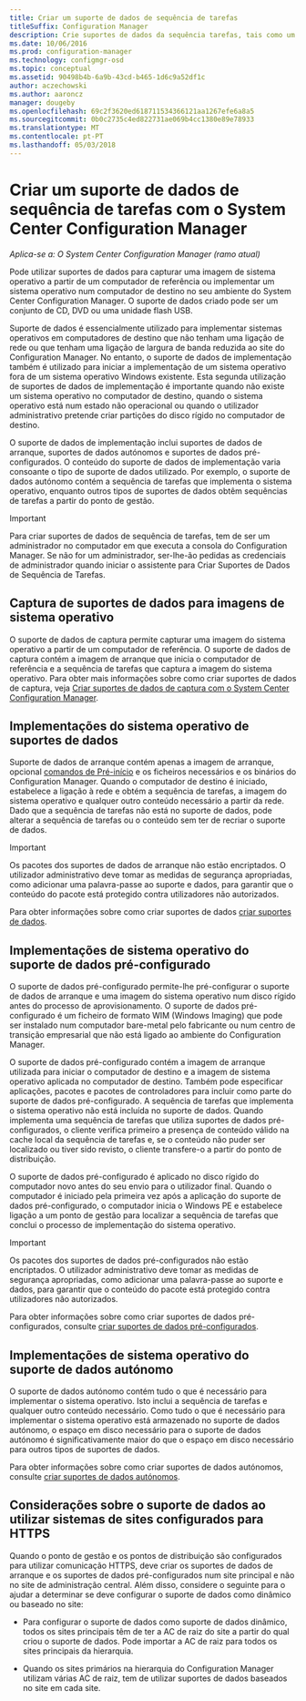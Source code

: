 ```yaml
---
title: Criar um suporte de dados de sequência de tarefas
titleSuffix: Configuration Manager
description: Crie suportes de dados da sequência tarefas, tais como um CD, para implementar um sistema operativo num computador de destino no seu ambiente do Configuration Manager.
ms.date: 10/06/2016
ms.prod: configuration-manager
ms.technology: configmgr-osd
ms.topic: conceptual
ms.assetid: 90498b4b-6a9b-43cd-b465-1d6c9a52df1c
author: aczechowski
ms.author: aaroncz
manager: dougeby
ms.openlocfilehash: 69c2f3620ed618711534366121aa1267efe6a8a5
ms.sourcegitcommit: 0b0c2735c4ed822731ae069b4cc1380e89e78933
ms.translationtype: MT
ms.contentlocale: pt-PT
ms.lasthandoff: 05/03/2018
---
```

# <a name="create-task-sequence-media-with-system-center-configuration-manager"></a>Criar um suporte de dados de sequência de tarefas com o System Center Configuration Manager

*Aplica-se a: O System Center Configuration Manager (ramo atual)*

Pode utilizar suportes de dados para capturar uma imagem de sistema operativo a partir de um computador de referência ou implementar um sistema operativo num computador de destino no seu ambiente do System Center Configuration Manager. O suporte de dados criado pode ser um conjunto de CD, DVD ou uma unidade flash USB.  

 Suporte de dados é essencialmente utilizado para implementar sistemas operativos em computadores de destino que não tenham uma ligação de rede ou que tenham uma ligação de largura de banda reduzida ao site do Configuration Manager. No entanto, o suporte de dados de implementação também é utilizado para iniciar a implementação de um sistema operativo fora de um sistema operativo Windows existente. Esta segunda utilização de suportes de dados de implementação é importante quando não existe um sistema operativo no computador de destino, quando o sistema operativo está num estado não operacional ou quando o utilizador administrativo pretende criar partições do disco rígido no computador de destino.  

 O suporte de dados de implementação inclui suportes de dados de arranque, suportes de dados autónomos e suportes de dados pré-configurados. O conteúdo do suporte de dados de implementação varia consoante o tipo de suporte de dados utilizado. Por exemplo, o suporte de dados autónomo contém a sequência de tarefas que implementa o sistema operativo, enquanto outros tipos de suportes de dados obtêm sequências de tarefas a partir do ponto de gestão.  

> [!IMPORTANT]  
>  Para criar suportes de dados de sequência de tarefas, tem de ser um administrador no computador em que executa a consola do Configuration Manager. Se não for um administrador, ser-lhe-ão pedidas as credenciais de administrador quando iniciar o assistente para Criar Suportes de Dados de Sequência de Tarefas.  

##  <a name="BKMK_PlanCaptureMedia"></a> Captura de suportes de dados para imagens de sistema operativo  
 O suporte de dados de captura permite capturar uma imagem do sistema operativo a partir de um computador de referência. O suporte de dados de captura contém a imagem de arranque que inicia o computador de referência e a sequência de tarefas que captura a imagem do sistema operativo. Para obter mais informações sobre como criar suportes de dados de captura, veja [Criar suportes de dados de captura com o System Center Configuration Manager](create-capture-media.md).  

##  <a name="BKMK_PlanBootableMedia"></a> Implementações do sistema operativo de suportes de dados  
 Suporte de dados de arranque contém apenas a imagem de arranque, opcional [comandos de Pré-início](../understand/prestart-commands-for-task-sequence-media.md) e os ficheiros necessários e os binários do Configuration Manager. Quando o computador de destino é iniciado, estabelece a ligação à rede e obtém a sequência de tarefas, a imagem do sistema operativo e qualquer outro conteúdo necessário a partir da rede. Dado que a sequência de tarefas não está no suporte de dados, pode alterar a sequência de tarefas ou o conteúdo sem ter de recriar o suporte de dados.  

> [!IMPORTANT]  
>  Os pacotes dos suportes de dados de arranque não estão encriptados. O utilizador administrativo deve tomar as medidas de segurança apropriadas, como adicionar uma palavra-passe ao suporte e dados, para garantir que o conteúdo do pacote está protegido contra utilizadores não autorizados.  

 Para obter informações sobre como criar suportes de dados [criar suportes de dados](create-bootable-media.md).  

##  <a name="BKMK_PlanPrestagedMedia"></a> Implementações de sistema operativo do suporte de dados pré-configurado  
 O suporte de dados pré-configurado permite-lhe pré-configurar o suporte de dados de arranque e uma imagem do sistema operativo num disco rígido antes do processo de aprovisionamento. O suporte de dados pré-configurado é um ficheiro de formato WIM (Windows Imaging) que pode ser instalado num computador bare-metal pelo fabricante ou num centro de transição empresarial que não está ligado ao ambiente do Configuration Manager.  

 O suporte de dados pré-configurado contém a imagem de arranque utilizada para iniciar o computador de destino e a imagem de sistema operativo aplicada no computador de destino. Também pode especificar aplicações, pacotes e pacotes de controladores para incluir como parte do suporte de dados pré-configurado. A sequência de tarefas que implementa o sistema operativo não está incluída no suporte de dados. Quando implementa uma sequência de tarefas que utiliza suportes de dados pré-configurados, o cliente verifica primeiro a presença de conteúdo válido na cache local da sequência de tarefas e, se o conteúdo não puder ser localizado ou tiver sido revisto, o cliente transfere-o a partir do ponto de distribuição.  

 O suporte de dados pré-configurado é aplicado no disco rígido do computador novo antes do seu envio para o utilizador final. Quando o computador é iniciado pela primeira vez após a aplicação do suporte de dados pré-configurado, o computador inicia o Windows PE e estabelece ligação a um ponto de gestão para localizar a sequência de tarefas que conclui o processo de implementação do sistema operativo.  

> [!IMPORTANT]  
>  Os pacotes dos suportes de dados pré-configurados não estão encriptados. O utilizador administrativo deve tomar as medidas de segurança apropriadas, como adicionar uma palavra-passe ao suporte e dados, para garantir que o conteúdo do pacote está protegido contra utilizadores não autorizados.  

 Para obter informações sobre como criar suportes de dados pré-configurados, consulte [criar suportes de dados pré-configurados](create-prestaged-media.md).  

##  <a name="BKMK_PlanStandaloneMedia"></a> Implementações de sistema operativo do suporte de dados autónomo  
 O suporte de dados autónomo contém tudo o que é necessário para implementar o sistema operativo. Isto inclui a sequência de tarefas e qualquer outro conteúdo necessário. Como tudo o que é necessário para implementar o sistema operativo está armazenado no suporte de dados autónomo, o espaço em disco necessário para o suporte de dados autónomo é significativamente maior do que o espaço em disco necessário para outros tipos de suportes de dados.  

 Para obter informações sobre como criar suportes de dados autónomos, consulte [criar suportes de dados autónomos](create-stand-alone-media.md).  

## <a name="media-considerations-when-using-site-systems-configured-for-https"></a>Considerações sobre o suporte de dados ao utilizar sistemas de sites configurados para HTTPS  
 Quando o ponto de gestão e os pontos de distribuição são configurados para utilizar comunicação HTTPS, deve criar os suportes de dados de arranque e os suportes de dados pré-configurados num site principal e não no site de administração central. Além disso, considere o seguinte para o ajudar a determinar se deve configurar o suporte de dados como dinâmico ou baseado no site:  

-   Para configurar o suporte de dados como suporte de dados dinâmico, todos os sites principais têm de ter a AC de raiz do site a partir do qual criou o suporte de dados. Pode importar a AC de raiz para todos os sites principais da hierarquia.  

-   Quando os sites primários na hierarquia do Configuration Manager utilizam várias AC de raiz, tem de utilizar suportes de dados baseados no site em cada site.  
